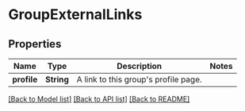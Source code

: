 # GroupExternalLinks

## Properties

Name | Type | Description | Notes
------------ | ------------- | ------------- | -------------
**profile** | **String** | A link to this group's profile page. | 

[[Back to Model list]](../README.md#documentation-for-models) [[Back to API list]](../README.md#documentation-for-api-endpoints) [[Back to README]](../README.md)



